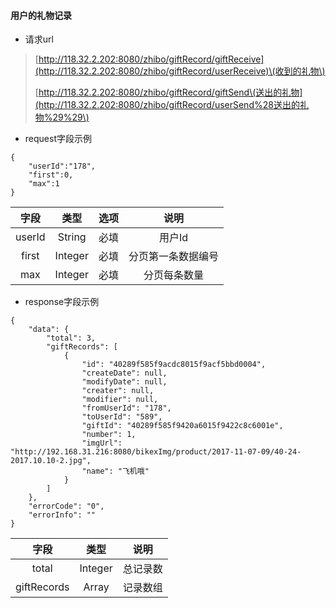#### 用户的礼物记录

* 请求url

> [http://118.32.2.202:8080/zhibo/giftRecord/giftReceive](http://118.32.2.202:8080/zhibo/giftRecord/userReceive)\(收到的礼物\)
>
> [http://118.32.2.202:8080/zhibo/giftRecord/giftSend\(送出的礼物](http://118.32.2.202:8080/zhibo/giftRecord/userSend%28送出的礼物%29%29\)

* request字段示例

```
{
    "userId":"178",
    "first":0,
    "max":1
}
```

| 字段 | 类型 | 选项 | 说明 |
| :---: | :---: | :---: | :---: |
| userId | String | 必填 | 用户Id |
| first | Integer | 必填 | 分页第一条数据编号 |
| max | Integer | 必填 | 分页每条数量 |

* response字段示例

```
{
    "data": {
        "total": 3,
        "giftRecords": [
            {
                "id": "40289f585f9acdc8015f9acf5bbd0004",
                "createDate": null,
                "modifyDate": null,
                "creater": null,
                "modifier": null,
                "fromUserId": "178",
                "toUserId": "589",
                "giftId": "40289f585f9420a6015f9422c8c6001e",
                "number": 1,
                "imgUrl": "http://192.168.31.216:8080/bikexImg/product/2017-11-07-09/40-24-2017.10.10-2.jpg",
                "name": "飞机哦"
            }
        ]
    },
    "errorCode": "0",
    "errorInfo": ""
}
```

| 字段 | 类型 | 说明 |
| :---: | :---: | :---: |
| total | Integer | 总记录数 |
| giftRecords | Array | 记录数组 |



